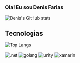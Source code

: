 
### Ola! Eu sou Denis Farias

![Denis's GitHub stats](https://github-readme-stats.vercel.app/api?username=Denis-carlos-farias&show_icons=true&theme=dark)


## Tecnologias

![Top Langs](https://github-readme-stats.vercel.app/api/top-langs/?username=Denis-carlos-farias&hide_progress=true&theme=dark)

<div style="display: inline_block">
<img align="center" alt=".net" src="https://img.shields.io/badge/.NET-5C2D91?style=for-the-badge&logo=.net&logoColor=white"/>
<img align="center" alt="golang" src="https://img.shields.io/badge/Go-00ADD8?style=for-the-badge&logo=go&logoColor=white"/>
<img align="center" alt="unity" src="https://img.shields.io/badge/Unity-100000?style=for-the-badge&logo=unity&logoColor=white"/>
<img align="center" alt="xamarin" src="https://img.shields.io/badge/Xamarin-3498DB?style=for-the-badge&logo=xamarin&logoColor=white"/>
</div>
